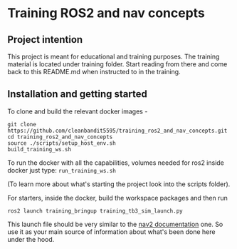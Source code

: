 # Training ROS2 and nav concepts

## Project intention
This project is meant for educational and training purposes. The training material is located under training folder. Start reading from there and come back to this README.md when instructed to in the training. 

## Installation and getting started
To clone and build the relevant docker images - 

```
git clone https://github.com/cleanbandit5595/training_ros2_and_nav_concepts.git
cd training_ros2_and_nav_concepts
source ./scripts/setup_host_env.sh
build_training_ws.sh
```

To run the docker with all the capabilities, volumes needed for ros2 inside docker just type: ```run_training_ws.sh```  

(To learn more about what's starting the project look into the scripts folder).

For starters, inside the docker, build the workspace packages and then run 
```
ros2 launch training_bringup training_tb3_sim_launch.py
``` 

This launch file should be very similar to the [nav2 documentation](https://navigation.ros.org/getting_started/index.html) one. So use it as your main source of information about what's been done here under the hood. 

